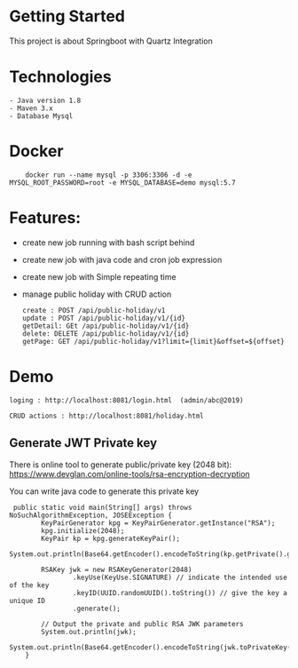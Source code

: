 # Getting Started
This project is about Springboot with Quartz Integration

# Technologies
    - Java version 1.8
    - Maven 3.x
    - Database Mysql
# Docker
````
    docker run --name mysql -p 3306:3306 -d -e MYSQL_ROOT_PASSWORD=root -e MYSQL_DATABASE=demo mysql:5.7
````

# Features:

- create new job running with bash script behind
- create new job with java code and cron job expression
- create new job with Simple repeating time
- manage public holiday with CRUD action

   ~~~~
   create : POST /api/public-holiday/v1
   update : POST /api/public-holiday/v1/{id}
   getDetail: GEt /api/public-holiday/v1/{id}
   delete: DELETE /api/public-holiday/v1/{id}
   getPage: GET /api/public-holiday/v1?limit={limit}&offset=${offset}
   ~~~~


# Demo
````
loging : http://localhost:8081/login.html  (admin/abc@2019)

CRUD actions : http://localhost:8081/holiday.html

````
 
 
## Generate JWT Private key
 
 There is online tool to generate public/private key (2048 bit): https://www.devglan.com/online-tools/rsa-encryption-decryption
 
 You can write java code to generate this private key
 
 ````
  public static void main(String[] args) throws NoSuchAlgorithmException, JOSEException {
         KeyPairGenerator kpg = KeyPairGenerator.getInstance("RSA");
         kpg.initialize(2048);
         KeyPair kp = kpg.generateKeyPair();
         System.out.println(Base64.getEncoder().encodeToString(kp.getPrivate().getEncoded()));
 
         RSAKey jwk = new RSAKeyGenerator(2048)
                 .keyUse(KeyUse.SIGNATURE) // indicate the intended use of the key
                 .keyID(UUID.randomUUID().toString()) // give the key a unique ID
                 .generate();
 
         // Output the private and public RSA JWK parameters
         System.out.println(jwk);
         System.out.println(Base64.getEncoder().encodeToString(jwk.toPrivateKey().getEncoded()));
     }
  ````